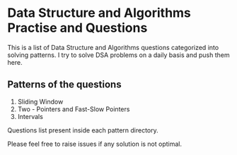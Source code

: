 # Data Structure and Algorithms Practise and Questions
This is a list of Data Structure and Algorithms questions categorized into solving patterns. 
I try to solve DSA problems on a daily basis and push them here.

## Patterns of the questions
1. Sliding Window 
1. Two - Pointers and Fast-Slow Pointers 
1. Intervals

Questions list present inside each pattern directory. 

Please feel free to raise issues if any solution is not optimal.
